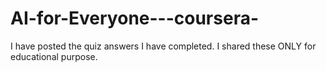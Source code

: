 # AI-for-Everyone---coursera-
I have posted the quiz answers I have completed.  I shared these ONLY for educational purpose.
